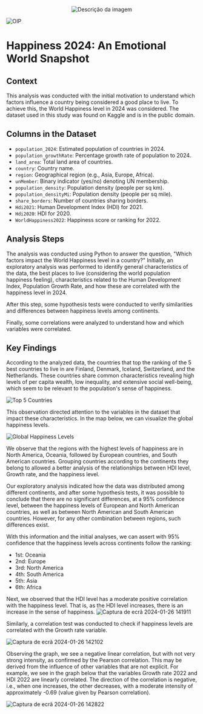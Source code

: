 <p align="center">
  <img src="![OIP](https://github.com/VanGaigher/Best_Contries_to_Live/assets/127983483/7a68bf97-18d2-40d5-a232-ac2a1afc9823)" alt="Descrição da imagem">
</p>

![OIP](https://github.com/VanGaigher/Best_Contries_to_Live/assets/127983483/7a68bf97-18d2-40d5-a232-ac2a1afc9823)

# Happiness 2024: An Emotional World Snapshot


## Context

This analysis was conducted with the initial motivation to understand which factors influence a country being considered a good place to live. To achieve this, the World Happiness level in 2024 was considered. The dataset used in this study was found on Kaggle and is in the public domain.

## Columns in the Dataset

- `population_2024`: Estimated population of countries in 2024.
- `population_growthRate`: Percentage growth rate of population to 2024.
- `land_area`: Total land area of countries.
- `country`: Country name.
- `region`: Geographical region (e.g., Asia, Europe, Africa).
- `unMember`: Binary indicator (yes/no) denoting UN membership.
- `population_density`: Population density (people per sq km).
- `population_densityMi`: Population density (people per sq mile).
- `share_borders`: Number of countries sharing borders.
- `Hdi2021`: Human Development Index (HDI) for 2021.
- `Hdi2020`: HDI for 2020.
- `WorldHappiness2022`: Happiness score or ranking for 2022.

## Analysis Steps

The analysis was conducted using Python to answer the question, "Which factors impact the World Happiness level in a country?" Initially, an exploratory analysis was performed to identify general characteristics of the data, the best places to live (considering the world population happiness feeling), characteristics related to the Human Development Index, Population Growth Rate, and how these are correlated with the happiness level in 2024.

After this step, some hypothesis tests were conducted to verify similarities and differences between happiness levels among continents.

Finally, some correlations were analyzed to understand how and which variables were correlated.

## Key Findings

According to the analyzed data, the countries that top the ranking of the 5 best countries to live in are Finland, Denmark, Iceland, Switzerland, and the Netherlands. These countries share common characteristics revealing high levels of per capita wealth, low inequality, and extensive social well-being, which seem to be relevant to the population's sense of happiness.

![Top 5 Countries](https://github.com/VanGaigher/Best_Contries_to_Live/assets/127983483/dd35f4bc-29a3-48ff-b6d0-74634bbc55a8)

This observation directed attention to the variables in the dataset that impact these characteristics. In the map below, we can visualize the global happiness levels.

![Global Happiness Levels](https://github.com/VanGaigher/Best_Contries_to_Live/assets/127983483/18c59950-cc81-441b-9fae-12c6f3e3ecee)

We observe that the regions with the highest levels of happiness are in North America, Oceania, followed by European countries, and South American countries. Grouping countries according to the continents they belong to allowed a better analysis of the relationships between HDI level, Growth rate, and the happiness level.

Our exploratory analysis indicated how the data was distributed among different continents, and after some hypothesis tests, it was possible to conclude that there are no significant differences, at a 95% confidence level, between the happiness levels of European and North American countries, as well as between North American and South American countries. However, for any other combination between regions, such differences exist.

With this information and the initial analyses, we can assert with 95% confidence that the happiness levels across continents follow the ranking:
- 1st: Oceania
- 2nd: Europe
- 3rd: North America
- 4th: South America
- 5th: Asia
- 6th: Africa

Next, we observed that the HDI level has a moderate positive correlation with the happiness level. That is, as the HDI level increases, there is an increase in the sense of happiness.
![Captura de ecrã 2024-01-26 141911](https://github.com/VanGaigher/Best_Contries_to_Live/assets/127983483/695fcc88-3bb5-40f7-931e-6f9df9610f56)

Similarly, a correlation test was conducted to check if happiness levels are correlated with the Growth rate variable.

![Captura de ecrã 2024-01-26 142102](https://github.com/VanGaigher/Best_Contries_to_Live/assets/127983483/b5978c58-6acf-4b95-aa36-8649d2d66d4b)

Observing the graph, we see a negative linear correlation, but with not very strong intensity, as confirmed by the Pearson correlation. This may be derived from the influence of other variables that are not explicit. For example, we see in the graph below that the variables Growth rate 2022 and HDI 2022 are linearly correlated. The direction of the correlation is negative, i.e., when one increases, the other decreases, with a moderate intensity of approximately -0.69 (value given by Pearson correlation).

![Captura de ecrã 2024-01-26 142822](https://github.com/VanGaigher/Best_Contries_to_Live/assets/127983483/5bed9f3d-997d-4568-a06e-e4ca346942fd)


